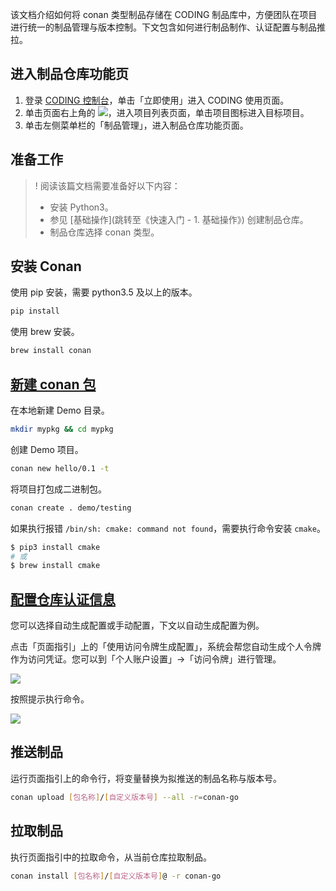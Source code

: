 该文档介绍如何将 conan 类型制品存储在 CODING 制品库中，方便团队在项目进行统一的制品管理与版本控制。下文包含如何进行制品制作、认证配置与制品推拉。

## 进入制品仓库功能页

1. 登录 [CODING 控制台](https://console.cloud.tencent.com/coding)，单击「立即使用」进入 CODING 使用页面。
2. 单击页面右上角的 <img src ="https://main.qcloudimg.com/raw/d94a8e60dd3a41d0af07d72ae0e9d70e.png" style ="margin:0">，进入项目列表页面，单击项目图标进入目标项目。
3. 单击左侧菜单栏的「制品管理」，进入制品仓库功能页面。

## 准备工作

>! 阅读该篇文档需要准备好以下内容：
> -   安装 Python3。
> -   参见 [基础操作](跳转至《快速入门 - 1. 基础操作》) 创建制品仓库。
> -   制品仓库选择 conan 类型。

## 安装 Conan
使用 pip 安装，需要 python3.5 及以上的版本。
```bash
pip install
```
使用 brew 安装。
```bash
brew install conan
```

## [新建 conan 包](id:init)
在本地新建 Demo 目录。
```bash
mkdir mypkg && cd mypkg
```
创建 Demo 项目。
```bash
conan new hello/0.1 -t
```
将项目打包成二进制包。
```bash
conan create . demo/testing
```
如果执行报错 `/bin/sh: cmake: command not found`，需要执行命令安装 `cmake`。
```bash
$ pip3 install cmake
# 或
$ brew install cmake
```

## [配置仓库认证信息](id:config)
您可以选择自动生成配置或手动配置，下文以自动生成配置为例。

点击「页面指引」上的「使用访问令牌生成配置」，系统会帮您自动生成个人令牌作为访问凭证。您可以到「个人账户设置」->「访问令牌」进行管理。

![](https://help-assets.codehub.cn/enterprise/20210209163601.png)

按照提示执行命令。

![](https://help-assets.codehub.cn/enterprise/20210209164640.png)

## 推送制品
运行页面指引上的命令行，将变量替换为拟推送的制品名称与版本号。
```bash
conan upload [包名称]/[自定义版本号] --all -r=conan-go
```

## 拉取制品
执行页面指引中的拉取命令，从当前仓库拉取制品。
```bash
conan install [包名称]/[自定义版本号]@ -r conan-go
```

